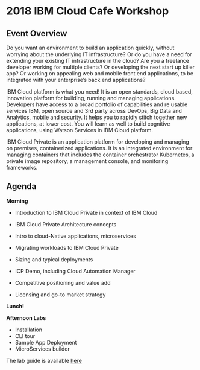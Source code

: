 # 2018 IBM Cloud Cafe Workshop

## Event Overview 
Do you want an environment to build an application quickly, without worrying about the underlying IT infrastructure? Or do you have a need for extending  your existing IT infrastructure in the cloud?  Are you a freelance developer working for multiple  clients? Or developing the next start up killer app?  Or working on appealing web and mobile front end  applications, to be integrated with your enterprise’s  back end applications?

IBM Cloud platform is what you need!  It is an open standards, cloud based, innovation  platform for building, running and managing  applications. Developers have access to a broad  portfolio of capabilities and re usable services  IBM, open source and 3rd party  across DevOps,  Big Data and Analytics, mobile and security. It helps  you to rapidly stitch together new applications, at  lower cost. You will learn as well to build cognitive  applications, using Watson Services in IBM Cloud  platform.

IBM Cloud Private is an application platform for  developing and managing on premises,  containerized applications. It is an integrated  environment for managing containers that includes  the container orchestrator Kubernetes, a private  image repository, a management console, and  monitoring frameworks.

## Agenda

**Morning**

- Introduction to IBM Cloud Private in context of IBM Cloud
- IBM Cloud Private Architecture concepts
- Intro to cloud-Native applications, microservices
- Migrating workloads to IBM Cloud Private
- Sizing and typical deployments

- ICP Demo, including Cloud Automation Manager

- Competitive positioning and value add
- Licensing and go-to market strategy

**Lunch!**

**Afternoon Labs**

- Installation
- CLI tour
- Sample App Deployment
- MicroServices builder

The lab guide is available [here](./lab_guide.md)
